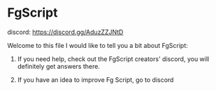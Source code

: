 # FgScript
discord: https://discord.gg/AduzZZJNtD

Welcome to this file I would like to tell you a bit about FgScript:

1. If you need help, check out the FgScript creators' discord, you will definitely get answers there.

2. If you have an idea to improve Fg Script, go to discord
